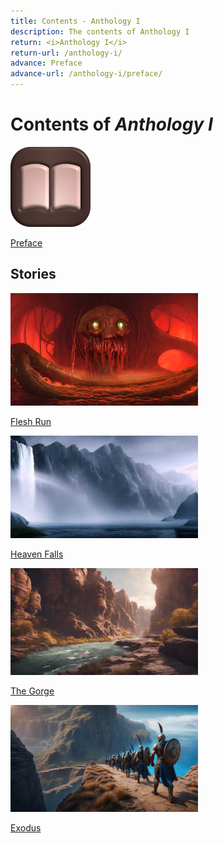 ```yaml
---
title: Contents - Anthology I
description: The contents of Anthology I
return: <i>Anthology I</i>
return-url: /anthology-i/
advance: Preface
advance-url: /anthology-i/preface/
---
```


# Contents of *Anthology I*
<div markdown=0>
    <a class="feature option" href="/anthology-i/preface/">
        <img src="/assets/images/ui/book-open.png">
        <div><p>Preface</p></div>
    </a>
</div>

## Stories
<div markdown=0>
    <a class="feature option cropped" href="/anthology-i/flesh-run/">
        <img src="/assets/images/anthology-i/flesh-run/flesh_run_placeholder_small.jpg" alt="Flesh Run placeholder artwork">
        <div><p>Flesh Run</p></div>
    </a>
</div>
<div markdown=0>
    <a class="feature option cropped" href="/anthology-i/heaven-falls/">
        <img src="/assets/images/anthology-i/heaven-falls/heaven_falls_placeholder_small.jpg" alt="Heaven Falls placeholder artwork">
        <div><p>Heaven Falls</p></div>
    </a>
</div>
<div markdown=0>
    <a class="feature option cropped" href="/anthology-i/the-gorge/">
        <img src="/assets/images/anthology-i/the-gorge/the_gorge_placeholder_small.jpg" alt="The Gorge placeholder artwork">
        <div><p>The Gorge</p></div>
    </a>
</div>
<div markdown=0>
    <a class="feature option cropped" href="/anthology-i/exodus/">
        <img src="/assets/images/anthology-i/exodus/exodus_placeholder_small.jpg" alt="Exodus placeholder artwork">
        <div><p>Exodus</p></div>
    </a>
</div>